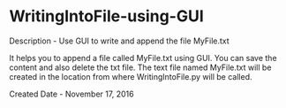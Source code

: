 # WritingIntoFile-using-GUI
Description - Use GUI to write and append the file MyFile.txt

It helps you to append a file called MyFile.txt using GUI. You can save the content and also delete the txt file.
The text file named MyFile.txt will be created in the location from where WritingIntoFile.py will be called.

Created Date - November 17, 2016


